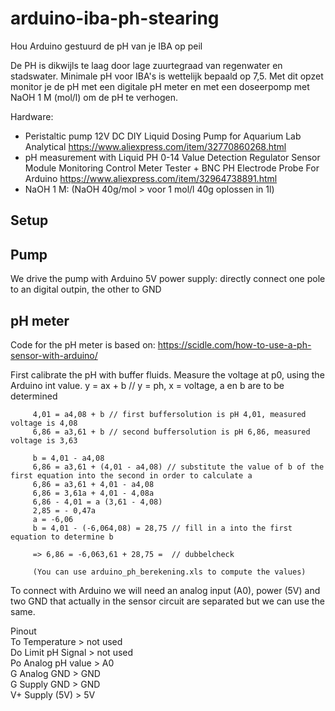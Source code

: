 # arduino-iba-ph-stearing
Hou Arduino gestuurd de pH van je IBA op peil

De PH is dikwijls te laag door lage zuurtegraad van regenwater en stadswater. Minimale pH voor IBA's is wettelijk bepaald op 7,5. Met dit opzet monitor je de pH met een digitale pH meter en met een doseerpomp met NaOH 1 M (mol/l) om de pH te verhogen.

Hardware:
 - Peristaltic pump 12V DC DIY Liquid Dosing Pump for Aquarium Lab Analytical
       https://www.aliexpress.com/item/32770860268.html
 - pH measurement with Liquid PH 0-14 Value Detection Regulator Sensor Module Monitoring Control Meter Tester + BNC PH Electrode Probe For Arduino
       https://www.aliexpress.com/item/32964738891.html
 - NaOH 1 M: (NaOH 40g/mol > voor 1 mol/l 40g oplossen in 1l)

Setup
-----
Pump
----
We drive the pump with Arduino 5V power supply: directly connect one pole to an digital outpin, the other to GND

pH meter
--------
Code for the pH meter is based on: https://scidle.com/how-to-use-a-ph-sensor-with-arduino/

First calibrate the pH with buffer fluids. Measure the voltage at p0, using the Arduino int value.
         y = ax + b // y = ph, x = voltage, a en b are to be determined
         
         4,01 = a4,08 + b // first buffersolution is pH 4,01, measured voltage is 4,08
         6,86 = a3,61 + b // second buffersolution is pH 6,86, measured voltage is 3,63
         
         b = 4,01 - a4,08
         6,86 = a3,61 + (4,01 - a4,08) // substitute the value of b of the first equation into the second in order to calculate a
         6,86 = a3,61 + 4,01 - a4,08
         6,86 = 3,61a + 4,01 - 4,08a
         6,86 - 4,01 = a (3,61 - 4,08)
         2,85 = - 0,47a
         a = -6,06
         b = 4,01 - (-6,064,08) = 28,75 // fill in a into the first equation to determine b
         
         => 6,86 = -6,063,61 + 28,75 =  // dubbelcheck
         
         (You can use arduino_ph_berekening.xls to compute the values)

To connect with Arduino we will need an analog input (A0), power (5V) and two GND that actually in the sensor circuit are separated but we can use the same.

Pinout <BR>
   To  Temperature     > not used <BR>
   Do  Limit pH Signal > not used <BR>
   Po  Analog pH value > A0 <BR>
   G   Analog GND      > GND <BR>
   G   Supply GND      > GND <BR>
   V+  Supply (5V)     > 5V <BR>
